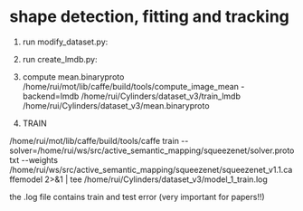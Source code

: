 # shape detection, fitting and tracking
1. run modify_dataset.py:


2. run create_lmdb.py:


3. compute mean.binaryproto
/home/rui/mot/lib/caffe/build/tools/compute_image_mean -backend=lmdb /home/rui/Cylinders/dataset_v3/train_lmdb /home/rui/Cylinders/dataset_v3/mean.binaryproto

4. TRAIN


/home/rui/mot/lib/caffe/build/tools/caffe train --solver=/home/rui/ws/src/active_semantic_mapping/squeezenet/solver.prototxt --weights /home/rui/ws/src/active_semantic_mapping/squeezenet/squeezenet_v1.1.caffemodel 2>&1 | tee /home/rui/Cylinders/dataset_v3/model_1_train.log

the .log file contains train and test error (very important for papers!!)
